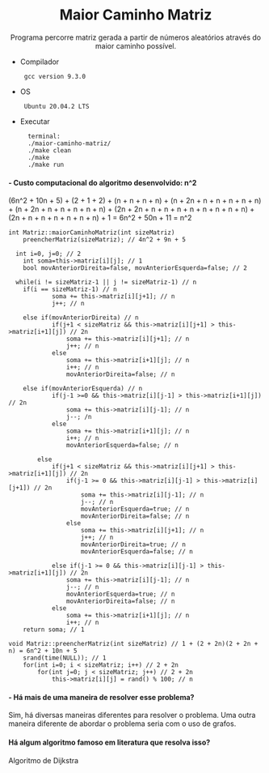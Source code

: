 <h1 align="center">Maior Caminho Matriz</h1>

<p align="center">Programa percorre matriz gerada a partir de números aleatórios através do maior caminho possível.</p>

- Compilador
                
       gcc version 9.3.0
- OS
       
       Ubuntu 20.04.2 LTS

- Executar
 
        terminal:
        ./maior-caminho-matriz/
        ./make clean
        ./make
        ./make run

<h4>- Custo computacional do algoritmo desenvolvido: n^2</h4>

<p>(6n^2 + 10n + 5) + (2 + 1 + 2) + (n + n + n + n) + (n + 2n + n + n + n + n + n) + (n + 2n + n + n + n + n + n) + (2n + 2n + n + n + n + n + n + n + n + n) + (2n + n + n + n + n + n + n) + 1 = 6n^2 + 50n + 11 = n^2</p>

	int Matriz::maiorCaminhoMatriz(int sizeMatriz)
		preencherMatriz(sizeMatriz); // 4n^2 + 9n + 5

	  int i=0, j=0; // 2
		int soma=this->matriz[i][j]; // 1
		bool movAnteriorDireita=false, movAnteriorEsquerda=false; // 2

	  while(i != sizeMatriz-1 || j != sizeMatriz-1) // n
	    if(i == sizeMatriz-1) // n 
				soma += this->matriz[i][j+1]; // n
				j++; // n

	    else if(movAnteriorDireita) // n
				if(j+1 < sizeMatriz && this->matriz[i][j+1] > this->matriz[i+1][j]) // 2n
					soma += this->matriz[i][j+1]; // n
					j++; // n
				else
					soma += this->matriz[i+1][j]; // n
					i++; // n
					movAnteriorDireita=false; // n

	    else if(movAnteriorEsquerda) // n
				if(j-1 >=0 && this->matriz[i][j-1] > this->matriz[i+1][j]) // 2n
					soma += this->matriz[i][j-1]; // n
					j--; /n
				else
					soma += this->matriz[i+1][j]; // n
					i++; // n
					movAnteriorEsquerda=false; // n

			else
				if(j+1 < sizeMatriz && this->matriz[i][j+1] > this->matriz[i+1][j]) // 2n
					if(j-1 >= 0 && this->matriz[i][j-1] > this->matriz[i][j+1]) // 2n
						soma += this->matriz[i][j-1]; // n
						j--; // n
						movAnteriorEsquerda=true; // n
						movAnteriorDireita=false; // n
					else
						soma += this->matriz[i][j+1]; // n
						j++; // n
						movAnteriorDireita=true; // n
						movAnteriorEsquerda=false; // n

				else if(j-1 >= 0 && this->matriz[i][j-1] > this->matriz[i+1][j]) // 2n
					soma += this->matriz[i][j-1]; // n
					j--; // n
					movAnteriorEsquerda=true; // n
					movAnteriorDireita=false; // n
				else
					soma += this->matriz[i+1][j]; // n
					i++; // n
		return soma; // 1

	void Matriz::preencherMatriz(int sizeMatriz) // 1 + (2 + 2n)(2 + 2n + n) = 6n^2 + 10n + 5
		srand(time(NULL)); // 1
		for(int i=0; i < sizeMatriz; i++) // 2 + 2n
			for(int j=0; j < sizeMatriz; j++) // 2 + 2n
				this->matriz[i][j] = rand() % 100; // n



<h4>- Há mais de uma maneira de resolver esse problema?</h4>
<p>Sim, há diversas maneiras diferentes para resolver o problema. Uma outra maneira diferente de abordar o problema seria com o uso de grafos.</p>

<h4>Há algum algoritmo famoso em literatura que resolva isso?</h4>
<p>Algoritmo de Dijkstra</p>
